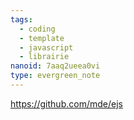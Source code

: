 ```yaml
---
tags:
  - coding
  - template
  - javascript
  - librairie
nanoid: 7aaq2ueea0vi
type: evergreen_note
---
```

https://github.com/mde/ejs
